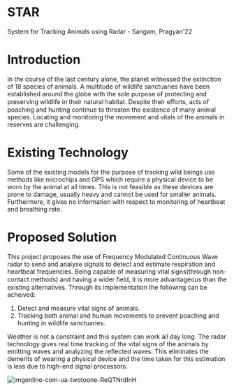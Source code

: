 # STAR
System for Tracking Animals using Radar - Sangam, Pragyan'22

# Introduction
In the course of the last century alone, the planet witnessed the extinction of 18 species of animals. A multitude of wildlife sanctuaries have been established around the globe with the sole purpose of protecting and preserving wildlife in their natural habitat. Despite their eﬀorts, acts of poaching and hunting continue to threaten the existence of many animal species. Locating and monitoring the movement and vitals of the animals in reserves are challenging. 

# Existing Technology
Some of the existing models for the purpose of tracking wild beings use methods like microchips and GPS which require a physical device to be worn by the animal at all times. This is not feasible as these devices are prone to damage, usually heavy and cannot be used for smaller animals. Furthermore, it gives no information with respect to monitoring of heartbeat and breathing rate.

# Proposed Solution
This project proposes the use of Frequency Modulated Continuous Wave radar to send and analyse signals to detect and estimate respiration and heartbeat frequencies. Being capable of measuring vital signs(through non-contact methods) and having a wider ﬁeld, it is more advantageous than the existing alternatives. Through its implementation the following can be acheived:

  1. Detect and measure vital signs of animals.
  2. Tracking both animal and human movements to prevent poaching and hunting in wildlife sanctuaries.

Weather is not a constraint and this system can work all day long. The radar technology gives real time tracking of the vital signs of the animals by emitting waves and analyzing the reflected waves. This eliminates the demerits of wearing a physical device and the time taken for this estimation is less due to high-end signal processors.


![imgonline-com-ua-twotoone-ReQTNrdInH](https://user-images.githubusercontent.com/83502978/179454096-eec3a779-d967-4710-87ca-163635abd7cc.png)
